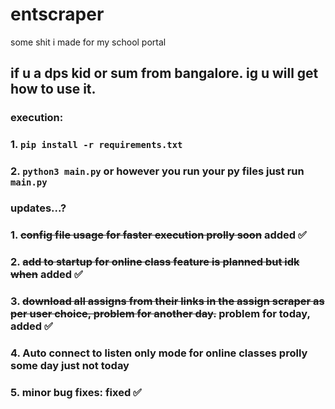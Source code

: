# entscraper
some shit i made for my school portal

## if u a dps kid or sum from bangalore. ig u will get how to use it.
### execution:
### 1. `pip install -r requirements.txt` 
### 2. `python3 main.py` or however you run your py files just run `main.py`

### updates...?
### 1. ~~config file usage for faster execution prolly soon~~ added ✅
### 2. ~~add to startup for online class feature is planned but idk when~~ added ✅
### 3. ~~download all assigns from their links in the assign scraper as per user choice, problem for another day.~~ problem for today, added ✅
### 4. Auto connect to listen only mode for online classes prolly some day just not today
### 5. minor bug fixes: fixed ✅
